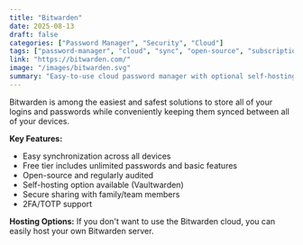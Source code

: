 ```yaml
---
title: "Bitwarden"
date: 2025-08-13
draft: false
categories: ["Password Manager", "Security", "Cloud"]
tags: ["password-manager", "cloud", "sync", "open-source", "subscription"]
link: "https://bitwarden.com/"
image: "/images/bitwarden.svg"
summary: "Easy-to-use cloud password manager with optional self-hosting."
---
```


Bitwarden is among the easiest and safest solutions to store all of your logins and passwords while conveniently keeping them synced between all of your devices.

**Key Features:**

- Easy synchronization across all devices
- Free tier includes unlimited passwords and basic features
- Open-source and regularly audited
- Self-hosting option available (Vaultwarden)
- Secure sharing with family/team members
- 2FA/TOTP support

**Hosting Options:** If you don't want to use the Bitwarden cloud, you can easily host your own Bitwarden server.
